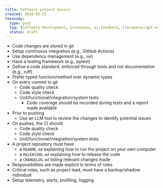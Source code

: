```yaml
---
title: Software project basics
created: 2019-05-25
taxonomy:
  type: post
  tag: [software-development, processes, ai-feedback, llm=openai/gpt-oss-120b]
  status: draft
---
```


* Code changes are stored in git
* Setup continuous integration (e.g., GitHub Actions)
* Use dependency management (e.g., uv)
* Have a testing framework (e.g., pytest)
* Define a code standard, enforced through tools and not documentation (e.g., ruff)
* Prefer typed function/method over dynamic types
* On every commit to git
	* Code quality check
	* Code style check
	* Unit/functional/integration/system tests
		* Code coverage should be recorded during tests and a report made available
* Prior to pushing
	* Use an LLM tool to review the changes to identify potential issues
* On pushes, the CI should
	* Code quality check
  * Code style check
  * Unit/functional/integration/system tests
* A project repository must have
	* a `README.md` explaining how to run the project on your own computer
	* a `RELEASING.md` explaining how to release the code
	* a `CHANGELOG.md` listing relevant changes made
* Responsibilities are made explicit in terms of roles
* Critical roles, such as project lead, must have a backup/shadow individual
* Setup telemetry, alerts, profiling, logging
